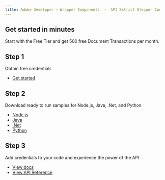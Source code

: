 ```yaml
---
title: Adobe Developer — Wrapper Components  —  API Extract Stepper Component
---
```




<TitleBlock slots="heading, text" theme="light" className="titleBlock-align-left"/>

## Get started in minutes

Start with the Free Tier and get 500 free Document Transactions per month.

<TextBlock slots="heading, text, buttons" width="33%" theme="light"  className='align-left horizontal-align'/>

## Step 1

Obtain free credentials

- [Get started](https://acrobatservices.adobe.com/dc-integration-creation-app-cdn/main.html?api=pdf-accessibility-auto-tag-api)

<TextBlock slots="heading, text, buttons" width="33%" theme="light" variantsTypePrimary='secondary' variantsTypeSecondary='secondary' variantStyleFill="outline" variantStyleOutline="outline"  className='align-left link'/>

## Step 2

Download ready to run samples for Node.js, Java, .Net, and Python

- [Node.js](https://github.com/adobe/pdfservices-node-sdk-samples)
- [Java](https://github.com/adobe/pdfservices-java-sdk-samples)
- [.Net](https://github.com/adobe/PDFServices.NET.SDK.Samples)
- [Python](https://github.com/adobe/pdfservices-python-sdk-samples)

<TextBlock slots="heading, text, buttons" width="33%" theme="light"  className='align-left horizontal-align link extract-stepper-api-reference' headerElementType="h2" />

## Step 3

Add credentials to your code and experience the power of the API

- [View docs](https://developer.adobe.com/document-services/docs/overview/pdf-accessibility-auto-tag-api/)
- [View API Reference](https://developer.adobe.com/document-services/docs/apis/#tag/PDF-Accessibility-Auto-Tag)
